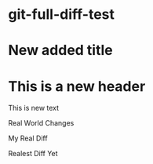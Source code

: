 # git-full-diff-test

# New added title



# This is a new header

This is new text

Real
World
Changes


My
Real
Diff


Realest
Diff
Yet

